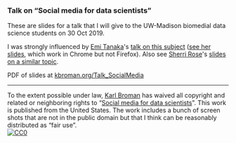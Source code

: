 ### Talk on &ldquo;Social media for data scientists&rdquo;


These are slides for a talk that I will give to the UW-Madison biomedial data
science students on 30 Oct 2019.

I was strongly influenced by [Emi Tanaka](https://emitanaka.org)'s
[talk on this subject](https://emitanaka.org/talk/2019-08-18-isiwsc2019/)
([see her slides](https://emitanaka.org/slides/ISIWSC2019),
which work in Chrome but not Firefox). Also see
[Sherri Rose](http://drsherrirose.org/)'s
[slides on a similar topic](https://www.dropbox.com/s/p5gmrj5vsqrcl7u/UW19_Rose_OnlineScholars.pdf).

PDF of slides at [kbroman.org/Talk_SocialMedia](https://kbroman.org/Talk_SocialMedia)

---

To the extent possible under law,
[Karl Broman](https://github.com/kbroman)
has waived all copyright and related or neighboring rights to
&ldquo;[Social media for data scientists](https://github.com/kbroman/Talk_SocialMedia)&rdquo;.
This work is published from the United States.
The work includes a bunch of screen shots that are not in the public
domain but that I think can be reasonably distributed as &ldquo;fair
use&rdquo;.
<br/>
[![CC0](https://i.creativecommons.org/p/zero/1.0/88x31.png)](https://creativecommons.org/publicdomain/zero/1.0/)
